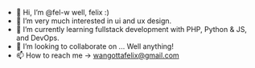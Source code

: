- 👋 Hi, I’m @fel-w well, felix :)
- 👀 I’m very much interested in ui and ux design.
- 🌱 I’m currently learning fullstack development with PHP, Python & JS, and DevOps.
- 💞️ I’m looking to collaborate on ... Well anything!
- 📫 How to reach me -> wangottafelix@gmail.com

<!---
fel-w/fel-w is a ✨ special ✨ repository because its `README.md` (this file) appears on your GitHub profile.
You can click the Preview link to take a look at your changes.
--->
